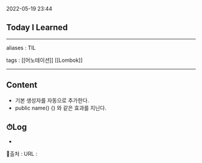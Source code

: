 2022-05-19 23:44
## Today I Learned
---
aliases : TIL

tags : [[어노테이션]] [[Lombok]]

---

## Content
- 기본 생성자를 자동으로 추가한다.
- public name() {} 와 같은 효과를 지닌다.

## ⏱Log
-


📙출처 :
URL :